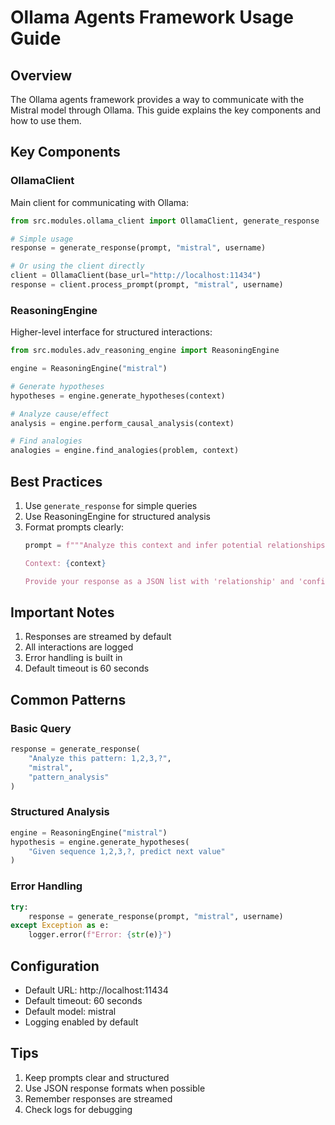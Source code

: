 # Ollama Agents Framework Usage Guide

## Overview
The Ollama agents framework provides a way to communicate with the Mistral model through Ollama. This guide explains the key components and how to use them.

## Key Components

### OllamaClient
Main client for communicating with Ollama:
```python
from src.modules.ollama_client import OllamaClient, generate_response

# Simple usage
response = generate_response(prompt, "mistral", username)

# Or using the client directly
client = OllamaClient(base_url="http://localhost:11434")
response = client.process_prompt(prompt, "mistral", username)
```

### ReasoningEngine
Higher-level interface for structured interactions:
```python
from src.modules.adv_reasoning_engine import ReasoningEngine

engine = ReasoningEngine("mistral")

# Generate hypotheses
hypotheses = engine.generate_hypotheses(context)

# Analyze cause/effect
analysis = engine.perform_causal_analysis(context)

# Find analogies
analogies = engine.find_analogies(problem, context)
```

## Best Practices

1. Use `generate_response` for simple queries
2. Use ReasoningEngine for structured analysis
3. Format prompts clearly:
   ```python
   prompt = f"""Analyze this context and infer potential relationships:
   
   Context: {context}
   
   Provide your response as a JSON list with 'relationship' and 'confidence' fields."""
   ```

## Important Notes

1. Responses are streamed by default
2. All interactions are logged
3. Error handling is built in
4. Default timeout is 60 seconds

## Common Patterns

### Basic Query
```python
response = generate_response(
    "Analyze this pattern: 1,2,3,?",
    "mistral",
    "pattern_analysis"
)
```

### Structured Analysis
```python
engine = ReasoningEngine("mistral")
hypothesis = engine.generate_hypotheses(
    "Given sequence 1,2,3,?, predict next value"
)
```

### Error Handling
```python
try:
    response = generate_response(prompt, "mistral", username)
except Exception as e:
    logger.error(f"Error: {str(e)}")
```

## Configuration

- Default URL: http://localhost:11434
- Default timeout: 60 seconds
- Default model: mistral
- Logging enabled by default

## Tips

1. Keep prompts clear and structured
2. Use JSON response formats when possible
3. Remember responses are streamed
4. Check logs for debugging